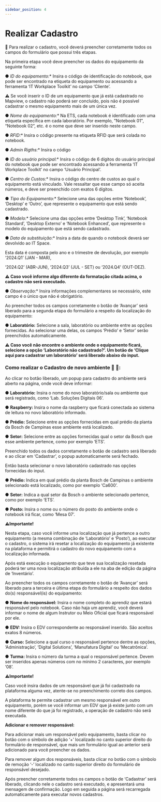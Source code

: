 ```yaml
---
sidebar_position: 4
---
```


#  Realizar Cadastro 

📝 Para realizar o cadastro, você deverá preencher corretamente todos os campos do formulário que possui três etapas. 

Na primeira etapa você deve preencher os dados do equipamento da seguinte forma:

● **ID do equipamento*:** Insira o código de identificação do notebook, que pode ser encontrado na etiqueta do equipamento ou acessando a ferramenta ‘IT Workplace Toolkit’ no campo ‘Cliente’. 

**⚠️** Se você inserir o ID de um equipamento que já está cadastrado no Mapview, o cadastro não poderá ser concluído, pois não é possível cadastrar o mesmo equipamento mais de um única vez. 

● **Nome do equipamento*:** Na ETS, cada notebook é identificado com uma etiqueta específica em cada laboratório. Por exemplo, "Notebook 01", “Notebook 02”, etc. é o nome que deve ser inserido neste campo.

● **RFID*:** Insira o código presente na etiqueta RFID que será colada no notebook.

● **Admin Rigths*:** Insira o código 

● **ID do usuário principal*:** Insira o código de 6 dígitos do usuário principal do notebook que pode ser encontrado acessando a ferramenta ‘IT Workplace Toolkit’ no campo ‘Usuário Principal’.

● **Centro de Custos*:** Insira o código do centro de custos ao qual o equipamento está vinculado. Vale ressaltar que esse campo só aceita números, e deve ser preenchido com exatos 6 dígitos.

● **Tipo do Equipamento*:** Selecione uma das opções entre ‘Notebook’, ‘Desktop’ e ‘Outro’, que represente o equipamento que está sendo cadastrado.

● **Modelo*:** Selecione uma das opções entre ‘Desktop Tink’, ‘Notebook Standard’, ‘Desktop Externo’ e ‘Notebook Enhanced’, que represente o modelo do equipamento que está sendo cadastrado.

● **Data de substituição*:** Insira a data de quando o notebook deverá ser devolvido ao IT Space.

Esta data é composta pelo ano e o trimestre de devolução, por exemplo ‘2024.Q1’ (JAN - MAR), 

‘2024.Q2’ (ABR-JUN), ‘2024.Q3’ (JUL - SET) ou ‘2024.Q4’ (OUT-DEZ).

**⚠️ Caso você informe algo diferente da formatação citada acima, o cadastro não será executado.**

● **Observação*:** Insira informações complementares se necessário, este campo é o único que não é obrigatório. 

Ao preencher todos os campos corretamente o botão de ‘Avançar’ será liberado para a segunda etapa do formulário a respeito da localização do equipamento: 

● **Laboratório:** Selecione a sala, laboratório ou ambiente entre as opções fornecidas. Ao selecionar uma delas, os campos ‘Prédio’ e ‘Setor’ serão preenchidos automaticamente.

**⚠️ Caso você não encontre o ambiente onde o equipamento ficará, selecione a opção ‘Laboratório não cadastrado?’. Um botão de ‘Clique aqui para cadastrar um laboratório’ será liberado abaixo do input.**

### Como realizar o Cadastro  de novo ambiente 📝 🏢:

Ao clicar no botão liberado, um popup para cadastro do ambiente será aberto na página, onde você deve informar: 

● **Laboratório:** Insira o nome do novo laboratório/sala ou ambiente que será registrado, como ‘Lab. Soluções Digitais 06’. 

● **Raspberry:** Insira o nome da raspberry que ficará conectada ao sistema de leitura no novo laboratório informado.

● **Prédio:** Selecione entre as opções fornecidas em qual prédio da planta da Bosch de Campinas esse ambiente está localizado. 

● **Setor:**  Selecione entre as opções fornecidas qual o setor da Bosch que esse ambiente pertence, como por exemplo ‘ETS’.

Preenchido todos os dados corretamente o botão de cadastro será liberado e ao clicar em ‘Cadastrar’,  o popup automaticamente será fechado. 

Então basta selecionar o novo laboratório cadastrado nas opções fornecidas do input.

● **Prédio:** Indica em qual prédio da planta Bosch de Campinas o ambiente selecionado está localizado, como por exemplo ‘Ca600’.

● **Setor:** Indica a qual setor da Bosch o ambiente selecionado pertence, como por exemplo ‘ETS’.

● **Posto:** Insira o nome ou o número do posto do ambiente onde o notebook irá ficar, como ‘Mesa 07’.

**⚠️Importante!**

Nesta etapa, caso você informe uma localização que já pertence a outro equipamento (a mesma combinação de ‘Laboratório’ e ‘Posto’), ao executar o cadastro, o sistema irá resetar a localização do equipamento já existente na plataforma e permitirá o cadastro do novo equipamento com a localização informada. 

Após está execução o equipamento que teve sua localização resetada poderá ter uma nova localização atribuída a ele na aba de edição da página de ‘Inventário’.

Ao preencher todos os campos corretamente o botão de ‘Avançar’ será liberado para a terceira e última etapa do formulário a respeito dos dados do(s) responsável(is) do equipamento: 

● **Nome do responsável:** Insira o nome completo do aprendiz que estará responsável pelo notebook. Caso não haja um aprendiz, você deverá informar o nome de algum Instrutor ou Meio Oficial que ficará responsável por ele.

● **EDV:** Insira o EDV correspondente ao responsável inserido. São aceitos exatos 8 números.

● **Curso:** Selecione a qual curso o responsável pertence dentre as opções, ‘Administração’, ‘Digital Solutions’, ‘Manufatura Digital’ ou ‘Mecatrônica’.

● **Turma:** Insira o número da turma a qual o responsável pertence. Devem ser inseridos apenas números com no mínimo 2 caracteres, por exemplo ‘08’.

**⚠️Importante!**

Caso você insira dados de um responsável que já foi cadastrado na plataforma alguma vez, atente-se no preenchimento correto dos campos.  

A plataforma te permite cadastrar um mesmo responsável em outro equipamento, porém se você informar um EDV que já existe junto com um nome diferente do que já foi registrado, a operação de cadastro não será executada.

**Adicionar e remover responsável:**

Para adicionar mais um responsável pelo equipamento, basta clicar no botão com o símbolo de adição ‘+’ localizado no canto superior direito do formulário de responsável, que mais um formulário igual ao anterior será adicionado para você preencher os dados.

Para remover algum dos responsáveis, basta clicar no botão com o símbolo de remoção ‘-’ localizado no canto superior direito do formulário de responsável desejado.

Após preencher corretamente todos os campos o botão de ‘Cadastrar’ será liberado, clicando nele o cadastro será executado, e apresentará uma mensagem de confirmação. Logo em seguida a página será recarregada automaticamente para executar novos cadastros.
